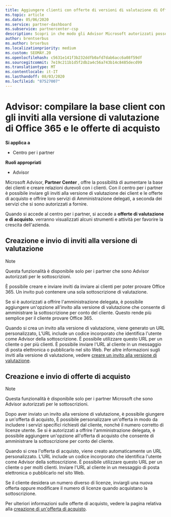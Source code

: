```yaml
---
title: Aggiungere clienti con offerte di versioni di valutazione di Office 365
ms.topic: article
ms.date: 05/06/2020
ms.service: partner-dashboard
ms.subservice: partnercenter-csp
description: Scopri in che modo gli Advisor Microsoft autorizzati possono ampliare le sottoscrizioni di Office 365. Crea e invia inviti alla versione di valutazione di Office 365 e offerte di acquisto ai client.
author: brentserbus
ms.author: brserbus
ms.localizationpriority: medium
ms.custom: SEOMAY.20
ms.openlocfilehash: c5631e141f3b232ddfb0afd7dab6acc6a08f59df
ms.sourcegitcommit: 7e19c211b1d5f2db2a4c56a743b14c8485decd99
ms.translationtype: MT
ms.contentlocale: it-IT
ms.lasthandoff: 08/03/2020
ms.locfileid: "87527007"
---
```

# <a name="advisors-build-your-client-base-with-office-365-trial-invitations-and-purchase-offers"></a>Advisor: compilare la base client con gli inviti alla versione di valutazione di Office 365 e le offerte di acquisto

**Si applica a**

- Centro per i partner
 
**Ruoli appropriati**

- Advisor


Microsoft Advisor, **Partner Center** , offre la possibilità di aumentare la base dei clienti e creare relazioni durevoli con i clienti. Con il centro per i partner è possibile inviare gli inviti alla versione di valutazione dei client e le offerte di acquisto e offrire loro servizi di Amministrazione delegati, a seconda dei servizi che si sono autorizzati a fornire.

Quando si accede al centro per i partner, si accede a **offerte di valutazione e di acquisto**. verranno visualizzati alcuni strumenti e attività per favorire la crescita dell'azienda.

## <a name="create-and-send-trial-invitations"></a>Creazione e invio di inviti alla versione di valutazione

> [!NOTE]
> Questa funzionalità è disponibile solo per i partner che sono Advisor autorizzati per le sottoscrizioni.

È possibile creare e inviare inviti da inviare ai clienti per poter provare Office 365. Un invito può contenere una sola sottoscrizione di valutazione.

Se si è autorizzati a offrire l'amministrazione delegata, è possibile aggiungere un'opzione all'invito alla versione di valutazione che consente di amministrare la sottoscrizione per conto del cliente. Questo rende più semplice per il cliente provare Office 365.

Quando si crea un invito alla versione di valutazione, viene generato un URL personalizzato, L'URL include un codice incorporato che identifica l'utente come Advisor della sottoscrizione. È possibile utilizzare questo URL per un cliente o per più clienti. È possibile inviare l'URL al cliente in un messaggio di posta elettronica o pubblicarlo nel sito Web.
Per altre informazioni sugli inviti alla versione di valutazione, vedere [creare un invito alla versione di valutazione](advisors-create-a-trial-invitation.md).

## <a name="create-and-send-purchase-offers"></a>Creazione e invio di offerte di acquisto

> [!NOTE]
> Questa funzionalità è disponibile solo per i partner Microsoft che sono Advisor autorizzati per le sottoscrizioni.

Dopo aver inviato un invito alla versione di valutazione, è possibile giungere a un'offerta di acquisto, È possibile personalizzare un'offerta in modo da includere i servizi specifici richiesti dal cliente, nonché il numero corretto di licenze utente. Se si è autorizzati a offrire l'amministrazione delegata, è possibile aggiungere un'opzione all'offerta di acquisto che consente di amministrare la sottoscrizione per conto del cliente.

Quando si crea l'offerta di acquisto, viene creato automaticamente un URL personalizzato. L'URL include un codice incorporato che identifica l'utente come Advisor della sottoscrizione. È possibile utilizzare questo URL per un cliente o per molti clienti. Inviare l'URL al cliente in un messaggio di posta elettronica o pubblicarlo nel sito Web.

Se il cliente desidera un numero diverso di licenze, inviargli una nuova offerta oppure modificare il numero di licenze quando acquistano la sottoscrizione.

Per ulteriori informazioni sulle offerte di acquisto, vedere la pagina relativa alla [creazione di un'offerta di acquisto](advisor-create-a-purchase-offer.md).
